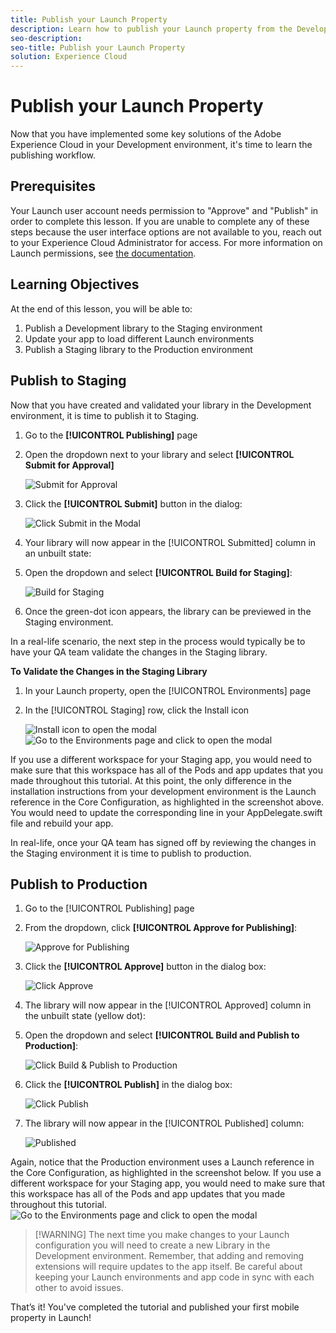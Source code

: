 ```yaml
---
title: Publish your Launch Property
description: Learn how to publish your Launch property from the Development environment to the Staging and Production environments. This lesson is part of the Implementing the Experience Cloud in Websites with Launch tutorial.
seo-description:
seo-title: Publish your Launch Property
solution: Experience Cloud
---
```


# Publish your Launch Property

Now that you have implemented some key solutions of the Adobe Experience Cloud in your Development environment, it's time to learn the publishing workflow.

## Prerequisites

Your Launch user account needs permission to "Approve" and "Publish" in order to complete this lesson. If you are unable to complete any of these steps because the user interface options are not available to you, reach out to your Experience Cloud Administrator for access. For more information on Launch permissions, see [the documentation](https://docs.adobelaunch.com/launch-reference/administration/user-permissions).

## Learning Objectives

At the end of this lesson, you will be able to:

1. Publish a Development library to the Staging environment
1. Update your app to load different Launch environments
1. Publish a Staging library to the Production environment

## Publish to Staging

 Now that you have created and validated your library in the Development environment, it is time to publish it to Staging.

1. Go to the **[!UICONTROL Publishing]** page

1. Open the dropdown next to your library and select **[!UICONTROL Submit for Approval]**

   ![Submit for Approval](images/mobile-publishing-submitForApproval.png)

1. Click the **[!UICONTROL Submit]** button in the dialog:

   ![Click Submit in the Modal](images/mobile-publishing-submit.png)

1. Your library will now appear in the [!UICONTROL Submitted] column in an unbuilt state:

1. Open the dropdown and select **[!UICONTROL Build for Staging]**:

   ![Build for Staging](images/mobile-publishing-buildForStaging.png)
1. Once the green-dot icon appears, the library can be previewed in the Staging environment.

In a real-life scenario, the next step in the process would typically be to have your QA team validate the changes in the Staging library.

**To Validate the Changes in the Staging Library**

1. In your Launch property, open the [!UICONTROL Environments] page

1. In the [!UICONTROL Staging] row, click the Install icon

   ![Install icon](images/mobile-launch-installIcon.png) to open the modal
   ![Go to the Environments page and click to open the modal](images/mobile-publishing-getStagingCode.png)

If you use a different workspace for your Staging app, you would need to make sure that this workspace has all of the Pods and app updates that you made throughout this tutorial. At this point, the only difference in the installation instructions from your development environment is the Launch reference in the Core Configuration, as highlighted in the screenshot above. You would need to update the corresponding line in your AppDelegate.swift file and rebuild your app.

In real-life, once your QA team has signed off by reviewing the changes in the Staging environment it is time to publish to production.

## Publish to Production

1. Go to the [!UICONTROL Publishing] page

1. From the dropdown, click **[!UICONTROL Approve for Publishing]**:

   ![Approve for Publishing](images/mobile-publishing-approveForPublishing.png)

1. Click the **[!UICONTROL Approve]** button in the dialog box:

   ![Click Approve](images/mobile-publishing-approve.png)

1. The library will now appear in the [!UICONTROL Approved] column in the unbuilt state (yellow dot):

1. Open the dropdown and select **[!UICONTROL Build and Publish to Production]**:

   ![Click Build &amp; Publish to Production](images/mobile-publishing-buildAndPublishToProduction.png)

1. Click the **[!UICONTROL Publish]** in the dialog box:

   ![Click Publish](images/mobile-publishing-publish.png)

1. The library will now appear in the [!UICONTROL Published] column:

   ![Published](images/mobile-publishing-published.png)

Again, notice that the Production environment uses a Launch reference in the Core Configuration, as highlighted in the screenshot below.  If you use a different workspace for your Staging app, you would need to make sure that this workspace has all of the Pods and app updates that you made throughout this tutorial.
   ![Go to the Environments page and click to open the modal](images/ios/swift/mobile-publishing-getProductionCode.png)

>[!WARNING] The next time you make changes to your Launch configuration you will need to create a new Library in the Development environment. Remember, that adding and removing extensions will require updates to the app itself. Be careful about keeping your Launch environments and app code in sync with each other to avoid issues.

That’s it! You've completed the tutorial and published your first mobile property in Launch!